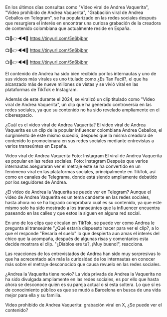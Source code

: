 En los últimos días consultas como "Video viral de Andrea Vaquerita", "Video prohibido de Andrea Vaquerita", "Grabación viral de Andrea Ceballos en Telegram", se ha popularizado en las redes sociales después que resurgiera el interés en encontrar una curiosa grabación de la creadora de contenido colombiana que actualmente reside en España.

📺📱👉◄◄🔴  https://tinyurl.com/5n6bjbnr

📺📱👉◄◄🔴  https://tinyurl.com/5n6bjbnr

📺📱👉◄◄🔴  https://tinyurl.com/5n6bjbnr

El contenido de Andrea ha sido bien recibido por los internautas y uno de sus videos más virales es uno titulado como ¿Es Tan Facil?, el que ha alcanzado más de nueve millones de vistas y se vivió viral en las plataformas de TikTok e Instagram.


Además de este durante el 2024, se viralizó un clip titulado como "Video viral de Andrea Vaquerita", un clip que ha generado controversia en las redes sociales, ya que su contenido no ha sido revelado ampliamente en el ciberespacio.

¿Cuál es el video viral de Andrea Vaquerita?
El video viral de Andrea Vaquerita es un clip de la popular influencer colombiana Andrea Ceballos, el surgimiento de este mismo sucedió, después que la misma creadora de contenido lo promocionara en sus redes sociales mediante entrevistas a varios transeúntes en España.

Video viral de Andrea Vaquerita Foto: Instagram
El viral de Andrea Vaquerita es popular en las redes sociales. Foto: Instagram
Después que varios internautas aseguraran ver el metraje este se ha convertido en un fenómeno viral en las plataformas sociales, principalmente en TikTok, así como en canales de Telegrama, donde está siendo ampliamente debatido por los seguidores de Andrea.

¿El video de Andrea la Vaquerita se puede ver en Telegram?
Aunque el video de Andrea Vaquerita es un tema candente en las redes sociales, hasta ahora no se ha logrado comprobara cuál es su contenido, ya que este mismo solo ha sido mostrado a los transeúntes que la influencer encuentra paseando en las calles y que estos la siguen en alguna red social.

En uno de los clips que circulan en TikTok, se puede ver como Andrea le pregunta al transeúnte "¿Qué estaría dispuesto hacer para ver el clip?, a lo que el responde "Besaría el suelo" lo que despierta aun amas el interés del chico que la acompaña, después de algunas risas y comentarios esta decide mostrara el clip. "¿Diablos ere tu?, ¡Muy bueno!", reacciona.


Las reacciones de los entrevistados de Andrea han sido muy sorpresivas lo que ha acrecentado aún más la curiosidad de los internautas en conocer más sobre el metraje desconocido que causa revuelo en las redes sociales.

¿Andrea la Vaquerita tiene novio?
La vida privada de Andrea la Vaquerita no ha sido divulgada ampliamente en las redes sociales, es por ello que hasta ahora se desconoce quién es su pareja actual o si esta soltera. Lo que sí es de conocimiento público es que se mudó a Barcelona en busca de una vida mejor para ella y su familia.

Video prohibido de Andrea Vaquerita: grabación viral en X, ¿Se puede ver el contenido?
